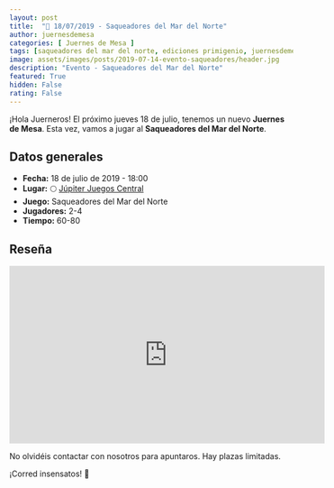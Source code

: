 ```yaml
---
layout: post
title:  "📆 18/07/2019 - Saqueadores del Mar del Norte"
author: juernesdemesa
categories: [ Juernes de Mesa ]
tags: [saqueadores del mar del norte, ediciones primigenio, juernesdemesa]
image: assets/images/posts/2019-07-14-evento-saqueadores/header.jpg
description: "Evento - Saqueadores del Mar del Norte"
featured: True
hidden: False
rating: False
---
```


¡Hola Juerneros! El próximo jueves 18 de julio, tenemos un nuevo **Juernes de Mesa**. Esta vez, vamos a jugar al **Saqueadores del Mar del Norte**.

## Datos generales

* **Fecha:** 18 de julio de 2019 - 18:00
* **Lugar:** 🌕 [Júpiter Juegos Central](https://www.jupiterjuegos.com/tiendas/) 
* **Juego:** Saqueadores del Mar del Norte
* **Jugadores:** 2-4
* **Tiempo:** 60-80

## Reseña 

<iframe width="560" height="315" src="https://www.youtube.com/embed/2WWtMzORh4w" frameborder="0" allow="accelerometer; autoplay; encrypted-media; gyroscope; picture-in-picture" allowfullscreen></iframe>

No olvidéis contactar con nosotros para apuntaros. Hay plazas limitadas. 

¡Corred insensatos! 🧙